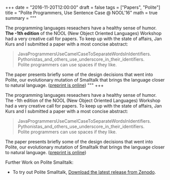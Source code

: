+++
date = "2016-11-20T12:00:00"
draft = false
tags = ["Papers", "Polite"]
title = "Polite Programmers, Use Sentence Case @ NOOL'16"
math = true
summary = """

The programming languages reseachers have a healthy sense of humor. 
**The -1th edition** of the NOOL (New Object Oriented Languages) 
Workshop had a very creative call for papers. 
To keep up with the state of affairs, Jan Kurs and I submitted a paper 
with a most concise abstract:

> JavaProgrammersUseCamelCaseToSeparateWordsInIdentifiers. <br/>
   Pythonistas_and_others_use_underscore_in_their_identifiers. <br/>
   Polite programmers can use spaces if they like.

The paper presents briefly some of the design decisions that went into Polite, our evolutionary mutation of Smalltalk that brings the language 
closer to natural language. ([preprint is online](https://github.com/mircealungu/Polite_Programmers__NOOL16/blob/master/preprint.pdf))
"""
+++

The programming languages reseachers have a healthy sense of humor. The -1th edition of the NOOL (New Object Oriented Languages) Workshop had a very creative call for papers. To keep up with the state of affairs, Jan Kurs and I submitted a paper with a most concise abstract:

> JavaProgrammersUseCamelCaseToSeparateWordsInIdentifiers. <br/>
   Pythonistas_and_others_use_underscore_in_their_identifiers. <br/>
   Polite programmers can use spaces if they like.

The paper presents briefly some of the design decisions that went into Polite, our evolutionary mutation of Smalltalk that brings the language 
closer to natural language. ([preprint is online](https://github.com/mircealungu/Polite_Programmers__NOOL16/blob/master/preprint.pdf))

Further Work on Polite Smalltalk: 

- To try out Polite Smalltalk, [Download the latest release from Zenodo](https://zenodo.org/record/61578#.WDYtDKIrKXQ).
